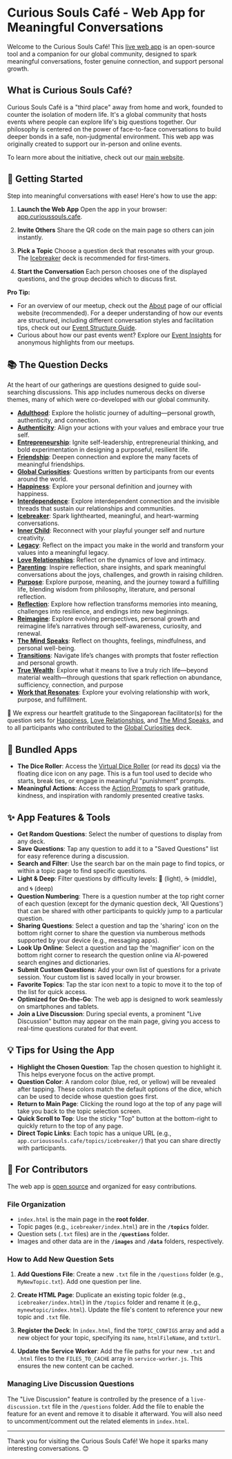 # Curious Souls Café - Web App for Meaningful Conversations

Welcome to the Curious Souls Café! This [live web app](https://app.curioussouls.cafe/) is an open-source tool and a companion for our global community, designed to spark meaningful conversations, foster genuine connection, and support personal growth.

## What is Curious Souls Café?

Curious Souls Café is a "third place" away from home and work, founded to counter the isolation of modern life. It's a global community that hosts events where people can explore life's big questions together. Our philosophy is centered on the power of face-to-face conversations to build deeper bonds in a safe, non-judgmental environment. This web app was originally created to support our in-person and online events.

To learn more about the initiative, check out our [main website](https://curioussouls.cafe/).

## 🚀 Getting Started

Step into meaningful conversations with ease! Here's how to use the app:

1.  **Launch the Web App** Open the app in your browser: [app.curioussouls.cafe](https://app.curioussouls.cafe/).

2.  **Invite Others** Share the QR code on the main page so others can join instantly.

3.  **Pick a Topic** Choose a question deck that resonates with your group. The [Icebreaker](https://app.curioussouls.cafe/topics/icebreaker/) deck is recommended for first-timers.

4.  **Start the Conversation** Each person chooses one of the displayed questions, and the group decides which to discuss first.

**Pro Tip:**
- For an overview of our meetup, check out the [About](https://curioussouls.cafe/about/) page of our official website (recommended). For a deeper understanding of how our events are structured, including different conversation styles and facilitation tips, check out our [Event Structure Guide](https://curioussouls.cafe/how-it-works).
- Curious about how our past events went? Explore our [Event Insights](https://curioussouls.cafe/insights/) for anonymous highlights from our meetups.

## 📚 The Question Decks

At the heart of our gatherings are questions designed to guide soul-searching discussions. This app includes numerous decks on diverse themes, many of which were co-developed with our global community.

* **[Adulthood](https://app.curioussouls.cafe/topics/adulthood/)**: Explore the holistic journey of adulting—personal growth, authenticity, and connection.
* **[Authenticity](https://app.curioussouls.cafe/topics/authenticity/)**: Align your actions with your values and embrace your true self.
* **[Entrepreneurship](https://app.curioussouls.cafe/topics/entrepreneurship/)**: Ignite self-leadership, entrepreneurial thinking, and bold experimentation in designing a purposeful, resilient life.
* **[Friendship](https://app.curioussouls.cafe/topics/friendship/)**: Deepen connection and explore the many facets of meaningful friendships.
* **[Global Curiosities](https://app.curioussouls.cafe/topics/global-curiosities/)**: Questions written by participants from our events around the world.
* **[Happiness](https://app.curioussouls.cafe/topics/happiness/)**: Explore your personal definition and journey with happiness.
* **[Interdependence](https://app.curioussouls.cafe/topics/interdependence/)**: Explore interdependent connection and the invisible threads that sustain our relationships and communities.
* **[Icebreaker](https://app.curioussouls.cafe/topics/icebreaker/)**: Spark lighthearted, meaningful, and heart-warming conversations.
* **[Inner Child](https://app.curioussouls.cafe/topics/inner-child/)**: Reconnect with your playful younger self and nurture creativity.
* **[Legacy](https://app.curioussouls.cafe/topics/legacy/)**: Reflect on the impact you make in the world and transform your values into a meaningful legacy.
* **[Love Relationships](https://app.curioussouls.cafe/topics/love-relationships/)**: Reflect on the dynamics of love and intimacy.
* **[Parenting](https://app.curioussouls.cafe/topics/parenting/)**: Inspire reflection, share insights, and spark meaningful conversations about the joys, challenges, and growth in raising children.
* **[Purpose](https://app.curioussouls.cafe/topics/purpose/)**: Explore purpose, meaning, and the journey toward a fulfilling life, blending wisdom from philosophy, literature, and personal reflection.
* **[Reflection](https://app.curioussouls.cafe/topics/reflection/)**: Explore how reflection transforms memories into meaning, challenges into resilience, and endings into new beginnings.
* **[Reimagine](https://app.curioussouls.cafe/topics/reimagine/)**: Explore evolving perspectives, personal growth and reimagine life’s narratives through self-awareness, curiosity, and renewal.
* **[The Mind Speaks](https://app.curioussouls.cafe/topics/the-mind-speaks/)**: Reflect on thoughts, feelings, mindfulness, and personal well-being.
* **[Transitions](https://app.curioussouls.cafe/topics/transitions/)**: Navigate life’s changes with prompts that foster reflection and personal growth.
* **[True Wealth](https://app.curioussouls.cafe/topics/true-wealth/)**: Explore what it means to live a truly rich life—beyond material wealth—through questions that spark reflection on abundance, sufficiency, connection, and purpose
* **[Work that Resonates](https://app.curioussouls.cafe/topics/work-that-resonates/)**: Explore your evolving relationship with work, purpose, and fulfillment.

💖 We express our heartfelt gratitude to the Singaporean facilitator(s) for the question sets for [Happiness](https://app.curioussouls.cafe/topics/happiness/), [Love Relationships](https://app.curioussouls.cafe/topics/love-relationships/), and [The Mind Speaks](https://app.curioussouls.cafe/topics/the-mind-speaks/), and to all participants who contributed to the [Global Curiosities](https://app.curioussouls.cafe/topics/global-curiosities/) deck.

## 🎉 Bundled Apps

- **The Dice Roller**: Access the [Virtual Dice Roller](https://app.curioussouls.cafe/dice/) (or read its [docs](https://curioussouls.cafe/dice/)) via the floating dice icon on any page. This is a fun tool used to decide who starts, break ties, or engage in meaningful "punishment" prompts.
- **Meaningful Actions**: Access the [Action Prompts](https://app.curioussouls.cafe/action-prompts/) to spark gratitude, kindness, and inspiration with randomly presented creative tasks.

## ✨ App Features & Tools

- **Get Random Questions**: Select the number of questions to display from any deck.
- **Save Questions**: Tap any question to add it to a "Saved Questions" list for easy reference during a discussion.
- **Search and Filter**: Use the search bar on the main page to find topics, or within a topic page to find specific questions.
- **Light & Deep**: Filter questions by difficulty levels: 🌱 (light), ☕ (middle), and 🌀 (deep)
- **Question Numbering**: There is a question number at the top right corner of each question (except for the dymanic question deck, 'All Questions') that can be shared with other participants to quickly jump to a particular question.
- **Sharing Questions**: Select a question and tap the 'sharing' icon on the bottom right corner to share the question via numberous methods supported by your device (e.g., messaging apps).
- **Look Up Online**: Select a question and tap the 'magnifier' icon on the bottom right corner to research the question online via AI-powered search engines and dictionaries.
- **Submit Custom Questions**: Add your own list of questions for a private session. Your custom list is saved locally in your browser.
- **Favorite Topics**: Tap the star icon next to a topic to move it to the top of the list for quick access.
- **Optimized for On-the-Go**: The web app is designed to work seamlessly on smartphones and tablets.
- **Join a Live Discussion**: During special events, a prominent "Live Discussion" button may appear on the main page, giving you access to real-time questions curated for that event.

## 💡 Tips for Using the App

- **Highlight the Chosen Question**: Tap the chosen question to highlight it. This helps everyone focus on the active prompt.
- **Question Color**: A random color (blue, red, or yellow) will be revealed after tapping. These colors match the default options of the dice, which can be used to decide whose question goes first.
- **Return to Main Page**: Clicking the round logo at the top of any page will take you back to the topic selection screen.
- **Quick Scroll to Top**: Use the sticky "Top" button at the bottom-right to quickly return to the top of any page.
- **Direct Topic Links**: Each topic has a unique URL (e.g., `app.curioussouls.cafe/topics/icebreaker/`) that you can share directly with participants.

## 📂 For Contributors

The web app is <a href="https://github.com/curioussoulscafe/curious-souls-cafe" target="_blank">open source</a> and organized for easy contributions.

### File Organization
- `index.html` is the main page in the **root folder**.
- Topic pages (e.g., `icebreaker/index.html`) are in the **`/topics`** folder.
- Question sets (`.txt` files) are in the **`/questions`** folder.
- Images and other data are in the **`/images`** and **`/data`** folders, respectively.

### How to Add New Question Sets
1.  **Add Questions File**: Create a new `.txt` file in the `/questions` folder (e.g., `MyNewTopic.txt`). Add one question per line.

2.  **Create HTML Page**: Duplicate an existing topic folder (e.g., `icebreaker/index.html`) in the `/topics` folder and rename it (e.g., `mynewtopic/index.html`). Update the file's content to reference your new topic and `.txt` file.

3.  **Register the Deck**: In `index.html`, find the `TOPIC_CONFIGS` array and add a new object for your topic, specifying its `name`, `htmlFileName`, and `txtUrl`.

4.  **Update the Service Worker**: Add the file paths for your new `.txt` and `.html` files to the `FILES_TO_CACHE` array in `service-worker.js`. This ensures the new content can be cached.

### Managing Live Discussion Questions
The "Live Discussion" feature is controlled by the presence of a `live-discussion.txt` file in the `/questions` folder. Add the file to enable the feature for an event and remove it to disable it afterward. You will also need to uncomment/comment out the related elements in `index.html`.

***

Thank you for visiting the Curious Souls Café! We hope it sparks many interesting conversations. 😊